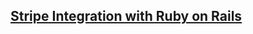 

## [Stripe Integration with Ruby on Rails](https://medium.com/simform-engineering/stripe-integration-with-ruby-on-rails-408ff4128fab)




